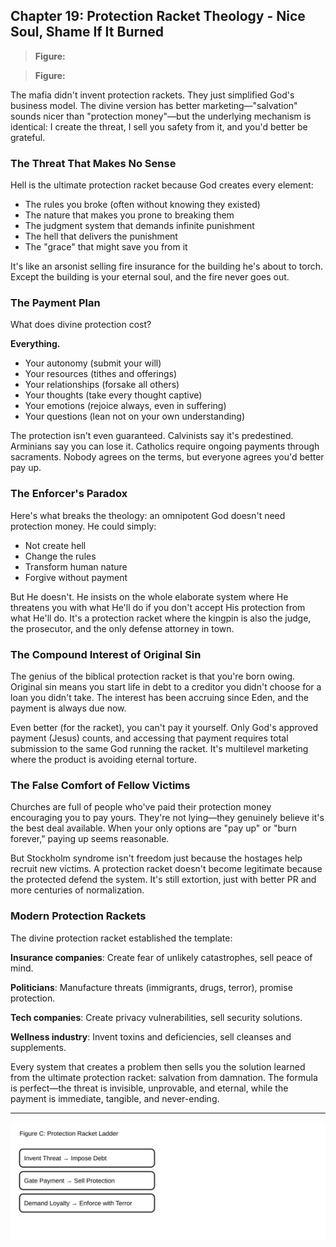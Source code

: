 ## Chapter 19: Protection Racket Theology - Nice Soul, Shame If It Burned

> **Figure:**



> **Figure:**



The mafia didn't invent protection rackets. They just simplified God's business model. The divine version has better marketing—"salvation" sounds nicer than "protection money"—but the underlying mechanism is identical: I create the threat, I sell you safety from it, and you'd better be grateful.

### The Threat That Makes No Sense

Hell is the ultimate protection racket because God creates every element:

- The rules you broke (often without knowing they existed)
- The nature that makes you prone to breaking them
- The judgment system that demands infinite punishment
- The hell that delivers the punishment
- The "grace" that might save you from it

It's like an arsonist selling fire insurance for the building he's about to torch. Except the building is your eternal soul, and the fire never goes out.

### The Payment Plan

What does divine protection cost?

**Everything.**

- Your autonomy (submit your will)
- Your resources (tithes and offerings)
- Your relationships (forsake all others)
- Your thoughts (take every thought captive)
- Your emotions (rejoice always, even in suffering)
- Your questions (lean not on your own understanding)

The protection isn't even guaranteed. Calvinists say it's predestined. Arminians say you can lose it. Catholics require ongoing payments through sacraments. Nobody agrees on the terms, but everyone agrees you'd better pay up.

### The Enforcer's Paradox

Here's what breaks the theology: an omnipotent God doesn't need protection money. He could simply:
- Not create hell
- Change the rules
- Transform human nature
- Forgive without payment

But He doesn't. He insists on the whole elaborate system where He threatens you with what He'll do if you don't accept His protection from what He'll do. It's a protection racket where the kingpin is also the judge, the prosecutor, and the only defense attorney in town.

### The Compound Interest of Original Sin

The genius of the biblical protection racket is that you're born owing. Original sin means you start life in debt to a creditor you didn't choose for a loan you didn't take. The interest has been accruing since Eden, and the payment is always due now.

Even better (for the racket), you can't pay it yourself. Only God's approved payment (Jesus) counts, and accessing that payment requires total submission to the same God running the racket. It's multilevel marketing where the product is avoiding eternal torture.

### The False Comfort of Fellow Victims

Churches are full of people who've paid their protection money encouraging you to pay yours. They're not lying—they genuinely believe it's the best deal available. When your only options are "pay up" or "burn forever," paying up seems reasonable.

But Stockholm syndrome isn't freedom just because the hostages help recruit new victims. A protection racket doesn't become legitimate because the protected defend the system. It's still extortion, just with better PR and more centuries of normalization.

### Modern Protection Rackets

The divine protection racket established the template:

**Insurance companies**: Create fear of unlikely catastrophes, sell peace of mind.

**Politicians**: Manufacture threats (immigrants, drugs, terror), promise protection.

**Tech companies**: Create privacy vulnerabilities, sell security solutions.

**Wellness industry**: Invent toxins and deficiencies, sell cleanses and supplements.

Every system that creates a problem then sells you the solution learned from the ultimate protection racket: salvation from damnation. The formula is perfect—the threat is invisible, unprovable, and eternal, while the payment is immediate, tangible, and never-ending.

---

![Figure C — Protection Racket Ladder](../../figures/figure_C_protection_racket_ladder.svg)
